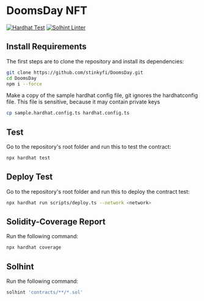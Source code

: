 # DoomsDay NFT
[![Hardhat Test](https://github.com/stinkyfi/DoomsDay/actions/workflows/hardhat_test.yml/badge.svg)](https://github.com/stinkyfi/DoomsDay/actions/workflows/hardhat_test.yml)
[![Solhint Linter](https://github.com/stinkyfi/DoomsDay/actions/workflows/solhint_lint.yml/badge.svg)](https://github.com/stinkyfi/DoomsDay/actions/workflows/solhint_lint.yml)

## Install Requirements
The first steps are to clone the repository and install its dependencies:
```sh
git clone https://github.com/stinkyfi/DoomsDay.git
cd DoomsDay
npm i --force
```

Make a copy of the sample hardhat config file, git ignores the hardhatconfig file.
This file is sensitive, because it may contain private keys
```sh
cp sample.hardhat.config.ts hardhat.config.ts
```

## Test
Go to the repository's root folder and run this to
test the contract:

```sh
npx hardhat test
```

## Deploy Test
Go to the repository's root folder and run this to
deploy the contract test:

```sh
npx hardhat run scripts/deploy.ts --network <network>
```

## Solidity-Coverage Report
Run the following command:
```sh
npx hardhat coverage
```

## Solhint
Run the following command:
```sh
solhint 'contracts/**/*.sol'
```